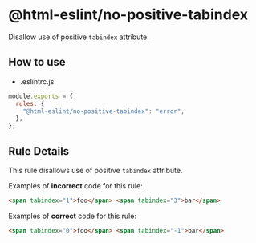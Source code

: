 # @html-eslint/no-positive-tabindex

Disallow use of positive `tabindex` attribute.

## How to use

- .eslintrc.js

```js
module.exports = {
  rules: {
    "@html-eslint/no-positive-tabindex": "error",
  },
};
```

## Rule Details

This rule disallows use of positive `tabindex` attribute.

Examples of **incorrect** code for this rule:

```html
<span tabindex="1">foo</span> <span tabindex="3">bar</span>
```

Examples of **correct** code for this rule:

```html
<span tabindex="0">foo</span> <span tabindex="-1">bar</span>
```
